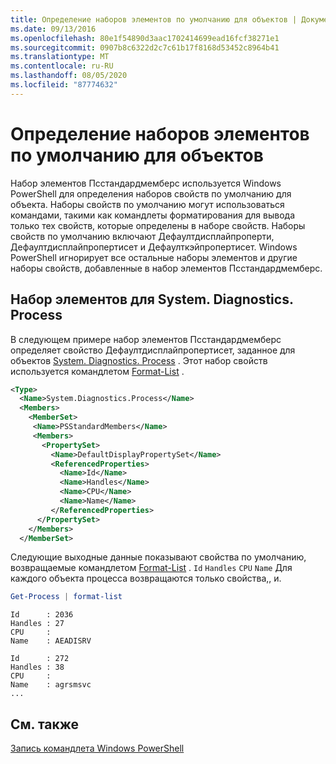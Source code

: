 ```yaml
---
title: Определение наборов элементов по умолчанию для объектов | Документация Майкрософт
ms.date: 09/13/2016
ms.openlocfilehash: 80e1f54890d3aac1702414699ead16fcf38271e1
ms.sourcegitcommit: 0907b8c6322d2c7c61b17f8168d53452c8964b41
ms.translationtype: MT
ms.contentlocale: ru-RU
ms.lasthandoff: 08/05/2020
ms.locfileid: "87774632"
---
```

# <a name="defining-default-member-sets-for-objects"></a>Определение наборов элементов по умолчанию для объектов

Набор элементов Псстандардмемберс используется Windows PowerShell для определения наборов свойств по умолчанию для объекта. Наборы свойств по умолчанию могут использоваться командами, такими как командлеты форматирования для вывода только тех свойств, которые определены в наборе свойств. Наборы свойств по умолчанию включают Дефаултдисплайпроперти, Дефаултдисплайпропертисет и Дефаулткэйпропертисет. Windows PowerShell игнорирует все остальные наборы элементов и другие наборы свойств, добавленные в набор элементов Псстандардмемберс.

## <a name="member-set-for-systemdiagnosticsprocess"></a>Набор элементов для System. Diagnostics. Process

В следующем примере набор элементов Псстандардмемберс определяет свойство Дефаултдисплайпропертисет, заданное для объектов [System. Diagnostics. Process](/dotnet/api/System.Diagnostics.Process) . Этот набор свойств используется командлетом [Format-List](/powershell/module/Microsoft.PowerShell.Utility/Format-List) .

```xml
<Type>
  <Name>System.Diagnostics.Process</Name>
  <Members>
    <MemberSet>
     <Name>PSStandardMembers</Name>
     <Members>
       <PropertySet>
         <Name>DefaultDisplayPropertySet</Name>
         <ReferencedProperties>
           <Name>Id</Name>
           <Name>Handles</Name>
           <Name>CPU</Name>
           <Name>Name</Name>
         </ReferencedProperties>
      </PropertySet>
    </Members>
  </MemberSet>
```

Следующие выходные данные показывают свойства по умолчанию, возвращаемые командлетом [Format-List](/powershell/module/Microsoft.PowerShell.Utility/Format-List) . `Id` `Handles` `CPU` `Name` Для каждого объекта процесса возвращаются только свойства,, и.

```powershell
Get-Process | format-list
```

```output
Id      : 2036
Handles : 27
CPU     :
Name    : AEADISRV

Id      : 272
Handles : 38
CPU     :
Name    : agrsmsvc
...
```

## <a name="see-also"></a>См. также

[Запись командлета Windows PowerShell](./writing-a-windows-powershell-cmdlet.md)

